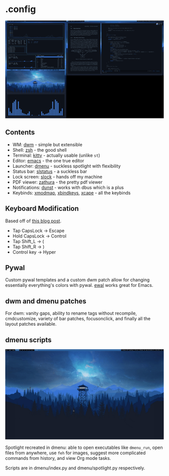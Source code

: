 # .config

![Overall screenshot](./screenshots/blue.png)

## Contents
- WM: [dwm](https://dwm.suckless.org/) - simple but extensible
- Shell: [zsh](https://ohmyz.sh/) - the good shell
- Terminal: [kitty](https://sw.kovidgoyal.net/kitty/) - actually usable (unlike `st`)
- Editor: [emacs](https://www.gnu.org/software/emacs/) - the one true editor
- Launcher: [dmenu](https://tools.suckless.org/dmenu/) - suckless spotlight with flexibility
- Status bar: [slstatus](https://tools.suckless.org/slstatus/) - a suckless bar
- Lock screen: [slock](https://tools.suckless.org/slock/) - hands off my machine
- PDF viewer: [zathura](https://pwmt.org/projects/zathura/) - the pretty pdf viewer
- Notifications: [dunst](https://github.com/dunst-project/dunst) - works with dbus which is a plus
- Keybinds: [xmodmap](https://wiki.archlinux.org/index.php/xmodmap), [xbindkeys](https://wiki.archlinux.org/index.php/Xbindkeys), [xcape](https://github.com/alols/xcape) - all the keybinds

## Keyboard Modification
Based off of [this blog post](https://stevelosh.com/blog/2012/10/a-modern-space-cadet). 

- Tap CapsLock -> Escape
- Hold CapsLock -> Control
- Tap Shift_L -> (
- Tap Shift_R -> )
- Control key -> Hyper

## Pywal

Custom pywal templates and a custom dwm patch allow for changing essentially everything's colors with pywal. [ewal](https://gitlab.com/jjzmajic/ewal) works great for Emacs.

## dwm and dmenu patches
For dwm: vanity gaps, ability to rename tags without recompile, cmdcustomize, variety of bar patches, focusonclick, and finally all the layout patches available.

## dmenu scripts

![dmenu spotlight](./screenshots/spotlight.gif)

Spotlight recreated in dmenu: able to open executables like `dmenu_run`, open files from anywhere, use `feh` for images, suggest more complicated commands from history, and view Org mode tasks. 

Scripts are in dmenu/index.py and dmenu/spotlight.py respectively.
